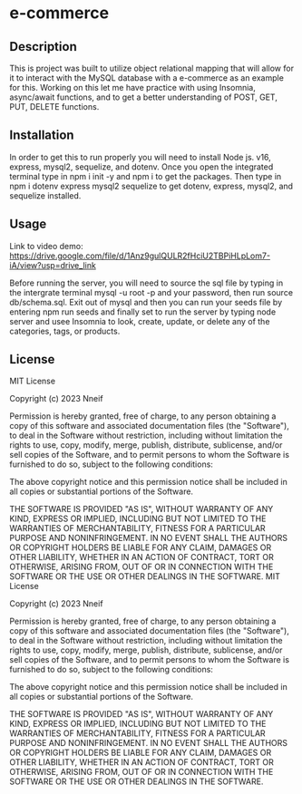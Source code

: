 # e-commerce

## Description

This is project was built to utilize object relational mapping that will allow for it to interact with the MySQL database with a e-commerce as an example for this. Working on this let me have practice with using Insomnia, async/await functions, and to get a better understanding of POST, GET, PUT, DELETE functions.


## Installation

In order to get this to run properly you will need to install Node js. v16, express, mysql2, sequelize, and dotenv. Once you open the integrated terminal type in npm i init -y and npm i to get the packages. Then type in npm i dotenv express mysql2 sequelize to get dotenv, express, mysql2, and sequelize installed. 

## Usage

Link to video demo: https://drive.google.com/file/d/1Anz9gulQULR2fHciU2TBPiHLpLom7-iA/view?usp=drive_link

Before running the server, you will need to source the sql file by typing in the intergrate terminal mysql -u root -p and your password, then run source db/schema.sql. Exit out of mysql and then you can run your seeds file by entering npm run seeds and finally set to run the server by typing node server and usee Insomnia to look, create, update, or delete any of the categories, tags, or products.


## License

MIT License

Copyright (c) 2023 Nneif

Permission is hereby granted, free of charge, to any person obtaining a copy
of this software and associated documentation files (the "Software"), to deal
in the Software without restriction, including without limitation the rights
to use, copy, modify, merge, publish, distribute, sublicense, and/or sell
copies of the Software, and to permit persons to whom the Software is
furnished to do so, subject to the following conditions:

The above copyright notice and this permission notice shall be included in all
copies or substantial portions of the Software.

THE SOFTWARE IS PROVIDED "AS IS", WITHOUT WARRANTY OF ANY KIND, EXPRESS OR
IMPLIED, INCLUDING BUT NOT LIMITED TO THE WARRANTIES OF MERCHANTABILITY,
FITNESS FOR A PARTICULAR PURPOSE AND NONINFRINGEMENT. IN NO EVENT SHALL THE
AUTHORS OR COPYRIGHT HOLDERS BE LIABLE FOR ANY CLAIM, DAMAGES OR OTHER
LIABILITY, WHETHER IN AN ACTION OF CONTRACT, TORT OR OTHERWISE, ARISING FROM,
OUT OF OR IN CONNECTION WITH THE SOFTWARE OR THE USE OR OTHER DEALINGS IN THE
SOFTWARE.
MIT License

Copyright (c) 2023 Nneif

Permission is hereby granted, free of charge, to any person obtaining a copy
of this software and associated documentation files (the "Software"), to deal
in the Software without restriction, including without limitation the rights
to use, copy, modify, merge, publish, distribute, sublicense, and/or sell
copies of the Software, and to permit persons to whom the Software is
furnished to do so, subject to the following conditions:

The above copyright notice and this permission notice shall be included in all
copies or substantial portions of the Software.

THE SOFTWARE IS PROVIDED "AS IS", WITHOUT WARRANTY OF ANY KIND, EXPRESS OR
IMPLIED, INCLUDING BUT NOT LIMITED TO THE WARRANTIES OF MERCHANTABILITY,
FITNESS FOR A PARTICULAR PURPOSE AND NONINFRINGEMENT. IN NO EVENT SHALL THE
AUTHORS OR COPYRIGHT HOLDERS BE LIABLE FOR ANY CLAIM, DAMAGES OR OTHER
LIABILITY, WHETHER IN AN ACTION OF CONTRACT, TORT OR OTHERWISE, ARISING FROM,
OUT OF OR IN CONNECTION WITH THE SOFTWARE OR THE USE OR OTHER DEALINGS IN THE
SOFTWARE.
